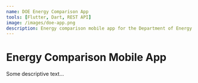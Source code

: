 ```yaml
---
name: DOE Energy Comparison App
tools: [Flutter, Dart, REST API]
image: /images/doe-app.png
description: Energy comparison mobile app for the Department of Energy.
---
```


# Energy Comparison Mobile App

Some descriptive text...

